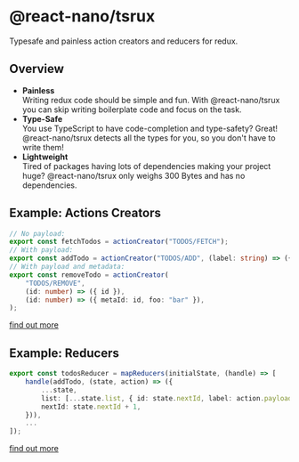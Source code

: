 # @react-nano/tsrux

Typesafe and painless action creators and reducers for redux.

## Overview

- **Painless**\
Writing redux code should be simple and fun. With @react-nano/tsrux you can skip writing boilerplate code and focus on the task.
- **Type-Safe**\
You use TypeScript to have code-completion and type-safety? Great! @react-nano/tsrux detects all the types for you, so you don't have to write them!
- **Lightweight**\
Tired of packages having lots of dependencies making your project huge? @react-nano/tsrux only weighs 300 Bytes and has no dependencies.

## Example: Actions Creators

```typescript
// No payload:
export const fetchTodos = actionCreator("TODOS/FETCH");
// With payload:
export const addTodo = actionCreator("TODOS/ADD", (label: string) => ({ label }));
// With payload and metadata:
export const removeTodo = actionCreator(
    "TODOS/REMOVE",
    (id: number) => ({ id }),
    (id: number) => ({ metaId: id, foo: "bar" }),
);

```

[find out more](./action-creators.md)

## Example: Reducers

```typescript
export const todosReducer = mapReducers(initialState, (handle) => [
    handle(addTodo, (state, action) => ({
        ...state,
        list: [...state.list, { id: state.nextId, label: action.payload.label, checked: false }],
        nextId: state.nextId + 1,
    })),
    ...
]);
```

[find out more](./reducers.md)
